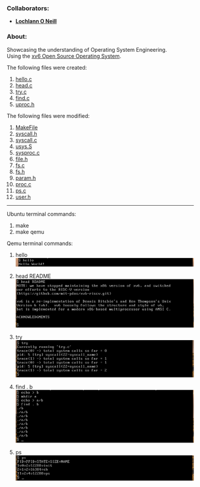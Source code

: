 <!--https://github.com/darsaveli/Readme-Markdown-Syntax-->

### Collaborators:
* **[Lochlann O Neill](https://github.com/lochlannoneill)**

### About:
Showcasing the understanding of Operating System Engineering.  
Using the [xv6 Open Source Operating System](https://github.com/mit-pdos/xv6-public).

The following files were created: 
  1. [hello.c](https://github.com/lochlannoneill/COMP8051-OSEng-xv6-qemu/blob/main/xv6-public-master/hello.c)
  2. [head.c](https://github.com/lochlannoneill/COMP8051-OSEng-xv6-qemu/blob/main/xv6-public-master/head.c)
  3. [try.c](https://github.com/lochlannoneill/COMP8051-OSEng-xv6-qemu/blob/main/xv6-public-master/try.c)
  4. [find.c](https://github.com/lochlannoneill/COMP8051-OSEng-xv6-qemu/blob/main/xv6-public-master/find.c)
  5. [uproc.h](https://github.com/lochlannoneill/COMP8051-OSEng-xv6-qemu/blob/main/xv6-public-master/uproc.h)

The following files were modified:
  1. [MakeFile](https://github.com/lochlannoneill/COMP8051-OSEng-xv6-qemu/blob/main/xv6-public-master/Makefile)
  2. [syscall.h](https://github.com/lochlannoneill/COMP8051-OSEng-xv6-qemu/blob/main/xv6-public-master/syscall.h)
  3. [syscall.c](https://github.com/lochlannoneill/COMP8051-OSEng-xv6-qemu/blob/main/xv6-public-master/syscall.c)
  4. [usys.S](https://github.com/lochlannoneill/COMP8051-OSEng-xv6-qemu/blob/main/xv6-public-master/usys.S)
  5. [sysproc.c](https://github.com/lochlannoneill/COMP8051-OSEng-xv6-qemu/blob/main/xv6-public-master/sysproc.c)
  6. [file.h](https://github.com/lochlannoneill/COMP8051-OSEng-xv6-qemu/blob/main/xv6-public-master/file.h)
  7. [fs.c](https://github.com/lochlannoneill/COMP8051-OSEng-xv6-qemu/blob/main/xv6-public-master/fs.c)
  8. [fs.h](https://github.com/lochlannoneill/COMP8051-OSEng-xv6-qemu/blob/main/xv6-public-master/fs.h)
  9. [param.h](https://github.com/lochlannoneill/COMP8051-OSEng-xv6-qemu/blob/main/xv6-public-master/param.h)
  10. [proc.c](https://github.com/lochlannoneill/COMP8051-OSEng-xv6-qemu/blob/main/xv6-public-master/proc.c)
  11. [ps.c](https://github.com/lochlannoneill/COMP8051-OSEng-xv6-qemu/blob/main/xv6-public-master/ps.c)
  11. [user.h](https://github.com/lochlannoneill/COMP8051-OSEng-xv6-qemu/blob/main/xv6-public-master/user.h)
  

***

Ubuntu terminal commands:
  1. make
  2. make qemu

Qemu terminal commands:
  1. hello  
  ![terminal_hello](https://github.com/lochlannoneill/COMP8051-OS-xv6-qemu/blob/main/screenshots/terminal_hello.png?raw=true)
  
  2. head README  
  ![terminal_head](https://github.com/lochlannoneill/COMP8051-OS-xv6-qemu/blob/main/screenshots/terminal_head.png?raw=true)
  
  3. try  
  ![terminal_try](https://github.com/lochlannoneill/COMP8051-OS-xv6-qemu/blob/main/screenshots/terminal_try.png?raw=true)
  
  4. find . b  
  ![terminal_find](https://github.com/lochlannoneill/COMP8051-OS-xv6-qemu/blob/main/screenshots/terminal_find.png?raw=true)  
  
  5. ps  
  ![terminal_ps](https://github.com/lochlannoneill/COMP8051-OS-xv6-qemu/blob/main/screenshots/terminal_ps.png?raw=true)  
